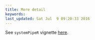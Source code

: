 ```yaml
---
title: More detail
keywords: 
last_updated: Sat Jul  9 09:20:33 2016
---
```


See `systemPipeR` vignette [here](https://bioconductor.org/packages/release/bioc/vignettes/systemPipeR/inst/doc/systemPipeR.html#workflow-overview).

